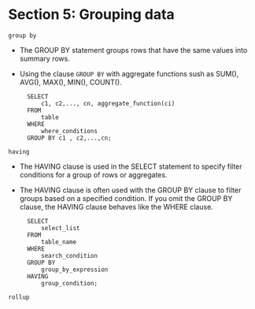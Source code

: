 # Section 5: Grouping data 


```group by```

- The GROUP BY statement groups rows that have the same values into summary rows.

- Using the clause ```GROUP BY``` with aggregate functions sush as SUM(), AVG(), MAX(), MIN(), COUNT().

        SELECT 
            c1, c2,..., cn, aggregate_function(ci)
        FROM
            table
        WHERE
            where_conditions
        GROUP BY c1 , c2,...,cn;

```having```

- The HAVING clause is used in the SELECT statement to specify filter conditions for a group of rows or aggregates.

- The HAVING clause is often used with the GROUP BY clause to filter groups based on a specified condition. If you omit the GROUP BY clause, the HAVING clause behaves like the WHERE clause.

        SELECT 
            select_list
        FROM 
            table_name
        WHERE 
            search_condition
        GROUP BY 
            group_by_expression
        HAVING 
            group_condition;


```rollup```

